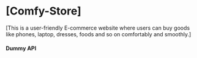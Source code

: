 # [Comfy-Store]

<!-- ## About -->

[This is a user-friendly E-commerce website where users can buy goods like phones, laptop, dresses, foods and so on comfortably and smoothly.]

#### Dummy API
